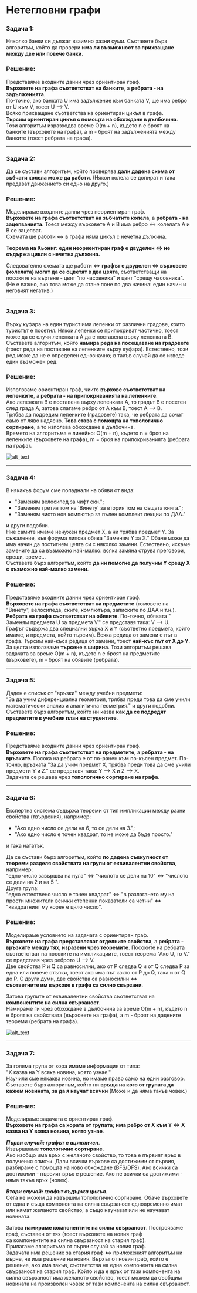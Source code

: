 # Нетегловни графи

### Задача 1:
Няколко банки си дължат взаимно разни суми. Съставете бърз алгоритъм, който да провери **има ли възможност за прихващане между две или повече банки**.

### Решение:
Представяме входните данни чрез ориентиран граф.  
**Върховете на графа съответстват на банките**, а **ребрата - на задълженията**.  
По-точно, ако банката U има задължение към банката V, ще има ребро от U към V, тоест U —> V.  
Всяко прихващане съответства на ориентиран цикъл в графа.  
**Търсим ориентиран цикъл с помощта на обхождане в дълбочина**.  
Този алгоритъм изразходва време O(m + n), където n е броят на банките (върховете на графа), а m - броят на задълженията между банките (тоест ребрата на графа).

---

### Задача 2:
Да се състави алгоритъм, който проверява **дали дадена схема от зъбчати колела може да работи**. (Някои колела се допират и така предават движението си едно на друго.)

### Решение:
Моделираме входните данни чрез неориентиран граф.  
**Върховете на графа съответстват на зъбчатите колела**, а **ребрата - на зацепванията**. Тоест между върховете А и В има ребро <=> колелата А и В се зацепват.  
Схемата ще работи <=> в графа няма цикъл с нечетна дължина.  

**Теорема на Кьониг: един неориентиран граф е двуделен <=> не съдържа цикли с нечетна дължина.**  

Следователно схемата ще работи <=> **графът е двуделен <=> върховете (колелата) могат да се оцветят в два цвята**, съответстващи на посоките на въртене - цвят "по часовника" и цвят "срещу часовника". (Не е важно, ако това може да стане поне по два начина: един начин и неговият негатив.)

---

### Задача 3:
Върху куфара на един турист има лепенки от различни градове, които туристът е посетил. Някои лепенки се припокриват частично, тоест може да се случи лепенката А да е поставена върху лепенката В.  
Съставете алгоритъм, който **намира реда на посещаване на градовете** (тоест реда на поставяне на лепенките върху куфара). Естествено, този ред може да не е определен еднозначно; в такъв случай да се изведе един възможен ред.

### Решение:
Използваме ориентиран граф, чиито **върхове съответстват на лепенките**, а **ребрата - на припокриванията на лепенките**.  
Ако лепенката В е поставена върху лепенката А, то градът В е посетен след града А, затова слагаме ребро от А към В, тоест А —> В.  
Трябва да подредим лепенките (градовете) така, че ребрата да сочат само от ляво надясно. **Това става с помощта на топологично сортиране**, а то използва обхождане в дълбочина.  
Времето на алгоритъма е линейно: O(m + n), където n = броя на лепенките (върховете на графа), m = броя на припокриванията (ребрата на графа).  

![alt_text](https://i.ibb.co/TtGhH5B/topoSort.png)

---

### Задача 4:
В някакъв форум сме попаднали на обяви от вида:
- "Заменям велосипед за чифт ски.";
- "Заменям третия том на 'Винету' за втория том на същата книга.";
- "Заменям чисто нов компютър за пълен комплект лекции по ДАА."

и други подобни.  
Ние самите имаме ненужен предмет X, а ни трябва предмет Y. За съжаление, във форума липсва обява "Заменям Y за X." Обаче може да има начин да постигнем целта си с няколко замени. Естествено, искаме замените да са възможно най-малко: всяка замяна струва преговори, срещи, време...  
Съставете бърз алгоритъм, който **да ни помогне да получим Y срещу X с възможно най-малко замени**.

### Решение:
Представяме входните данни чрез ориентиран граф.  
**Върховете на графа съответстват на предметите** (томовете на "Винету", велосипеда, ските, компютъра, записките по ДАА и т.н.). **Ребрата на графа съответстват на обявите**. По-точно, обявата " Заменям предмета U за предмета V." се представя така: V —> U.  
Графът съдържа два специални върха X и Y (съответно предмета, който имаме, и предмета, който търсим). Всяка редица от замени е път в графа. Търсим най-къса редица от замени, тоест **най-къс път от X до Y**.  
За целта използваме **търсене в ширина**. Този алгоритъм решава задачата за време O(m + n), където n е броят на предметите (върховете), m - броят на обявите (ребрата).

---

### Задача 5:
Даден е списък от "връзки" между учебни предмети:  
"За да учим диференциална геометрия, трябва преди това да сме учили математически анализ и аналитична геометрия." и други подобни.  
Съставете бърз алгоритъм, който ни казва **как да се подредят предметите в учебния план на студентите**.

### Решение:
Представяме входните данни чрез ориентиран граф.  
**Върховете на графа съответстват на предметите**, а **ребрата - на връзките**. Посока на ребрата е от по-ранен към по-късен предмет. По-точно, връзката "За да учим предмет X, трябва преди това да сме учили предмети Y и Z." се представя така: Y —> X и Z —> X.  
Задачата се решава чрез **топологично сортиране на графа**.

---

### Задача 6:
Експертна система съдържа теореми от тип импликации между разни свойства (твърдения), например:  
- "Ако едно число се дели на 6, то се дели на 3.";
- "Ако едно число е точен квадрат, то не може да бъде просто."

и така нататък.  

Да се състави бърз алгоритъм, който **по дадена съвкупност от теореми разделя свойствата на групи от еквивалентни свойства**, например:  
"едно число завършва на нула" <=> "числото се дели на 10" <=> "числото се дели на 2 и на 5 ".  
Друга група:  
"едно естествено число е точен квадрат" <=> "в разлагането му на прости множители всички степенни показатели са четни" <=> "квадратният му корен е цяло число".

### Решение:
Моделираме условието на задачата с ориентиран граф.  
**Върховете на графа представляват отделните свойства**, а **ребрата - връзките между тях, изразени чрез теоремите**. Посоките на ребрата съответстват на посоките на импликациите, тоест теорема "Ако U, то V." се представя чрез реброто U —> V.  
Две свойства P и Q са равносилни, ако от P следва Q и от Q следва P за една или повече стъпки, тоест ако има път както от P до Q, така и от Q до P. С други думи, две свойства са равносилни <=>  
**съответните им върхове в графа са силно свързани**.  

Затова групите от еквивалентни свойства съответстват на **компонентите на силна свързаност**.  
Намираме ги чрез обхождане в дълбочина за време O(m + n), където n е броят на свойствата (върховете на графа), а m - броят на дадените теореми (ребрата на графа).  

![alt_text](https://i.ibb.co/BcYMCmw/SCC.png)

---

### Задача 7:
За голяма група от хора имаме информация от типа:  
"X казва на Y всяка новина, която узнае."  
Научили сме някаква новина, но имаме право само на един разговор. Съставете бърз алгоритъм, който ни **връща на кого от групата да кажем новината, за да я научат всички** (Може и да няма такъв човек.)

### Решение:
Моделираме задачата с ориентиран граф.  
**Върховете на графа са хората от групата**; **има ребро от X към Y <=> X казва на Y всяка новина, която узнае**.  

***Първи случай: графът е ацикличен***.  
Извършваме **топологично сортиране**.  
Ако изобщо има връх с желаното свойство, то това е първият връх в получения списък. Дали всички върхове са достижими от първия,  
разбираме с помощта на ново обхождане (BFS/DFS). Ако всички са достижими - първият връх е решение. Ако не всички са достижими - няма такъв връх (човек).  

***Втори случай: графът съдържа цикъл***.  
Сега не можем да извършим топологично сортиране. Обаче върховете от една и съща компонента на силна свързаност едновременно имат или нямат желаното свойство; а също научават или не научават новината.  

Затова **намираме компонентите на силна свързаност**.  Построяваме граф, съставен от тях (тоест върховете на новия граф  
са компонентите на силна свързаност на стария граф).  
Прилагаме алгоритъма от първи случай за новия граф.  
Задачата има решение за стария граф <=> приложеният алгоритъм ни върне, че има решение на новия. Върхът от новия граф, който е решение, ако има такъв, съответства на една компонента на силна свързаност на стария граф. Който и да е връх от тази компонента на силна свързаност има желаното свойство, тоест можем да съобщим новината на произволен човек от тази компонента на силна свързаност.
